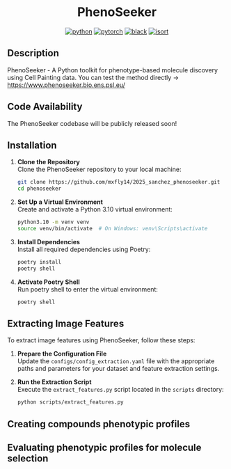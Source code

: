 <div align="center">

# PhenoSeeker

[![python](https://img.shields.io/badge/-Python_3.10-blue?logo=python&logoColor=white)](https://github.com/pre-commit/pre-commit)
[![pytorch](https://img.shields.io/badge/PyTorch_2.0.1-ee4c2c?logo=pytorch&logoColor=white)](https://pytorch.org/get-started/locally/)
[![black](https://img.shields.io/badge/Code%20Style-Black-black.svg?labelColor=gray)](https://black.readthedocs.io/en/stable/)
[![isort](https://img.shields.io/badge/%20imports-isort-%231674b1?style=flat&labelColor=ef8336)](https://pycqa.github.io/isort/)

</div>

## Description
PhenoSeeker - A Python toolkit for phenotype-based molecule discovery using Cell Painting data.
You can test the method directly -> https://www.phenoseeker.bio.ens.psl.eu/ 
## Code Availability

The PhenoSeeker codebase will be publicly released soon!  




## Installation

1. **Clone the Repository**  
   Clone the PhenoSeeker repository to your local machine:
   ```bash
   git clone https://github.com/mxfly14/2025_sanchez_phenoseeker.git
   cd phenoseeker

2. **Set Up a Virtual Environment**  
   Create and activate a Python 3.10 virtual environment:
   ```bash
   python3.10 -m venv venv
   source venv/bin/activate  # On Windows: venv\Scripts\activate

3. **Install Dependencies**  
   Install all required dependencies using Poetry:
   ```bash
   poetry install
   poetry shell

4. **Activate Poetry Shell**  
   Run poetry shell to enter the virtual environment:
   ```bash
   poetry shell

## Extracting Image Features

To extract image features using PhenoSeeker, follow these steps:

1. **Prepare the Configuration File**  
   Update the `configs/config_extraction.yaml` file with the appropriate paths and parameters for your dataset and feature extraction settings.

2. **Run the Extraction Script**  
   Execute the `extract_features.py` script located in the `scripts` directory:

   ```bash
   python scripts/extract_features.py

## Creating compounds phenotypic profiles

## Evaluating phenotypic profiles for molecule selection
